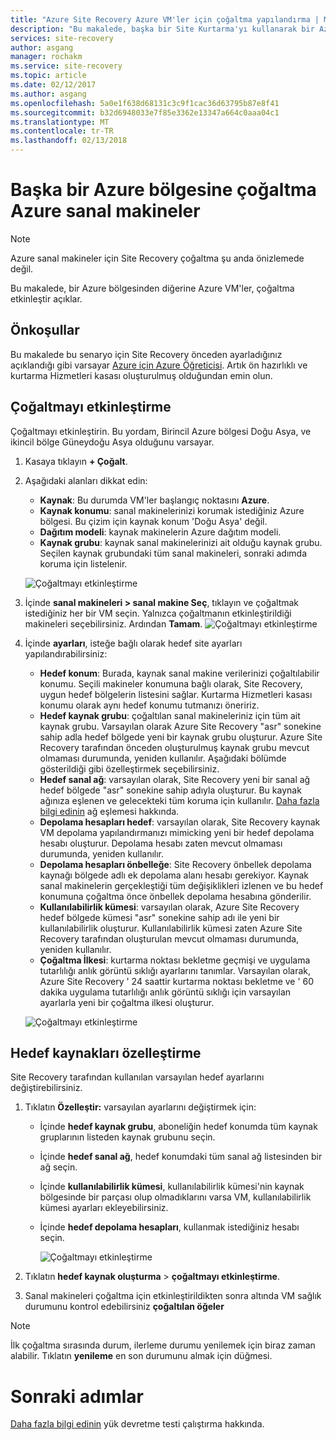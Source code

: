 ```yaml
---
title: "Azure Site Recovery Azure VM'ler için çoğaltma yapılandırma | Microsoft Docs"
description: "Bu makalede, başka bir Site Kurtarma'yı kullanarak bir Azure bölgesinden Azure VM'ler için çoğaltma yapılandırma açıklar."
services: site-recovery
author: asgang
manager: rochakm
ms.service: site-recovery
ms.topic: article
ms.date: 02/12/2017
ms.author: asgang
ms.openlocfilehash: 5a0e1f638d68131c3c9f1cac36d63795b87e8f41
ms.sourcegitcommit: b32d6948033e7f85e3362e13347a664c0aaa04c1
ms.translationtype: MT
ms.contentlocale: tr-TR
ms.lasthandoff: 02/13/2018
---
```

# <a name="replicate-azure-virtual-machines-to-another-azure-region"></a>Başka bir Azure bölgesine çoğaltma Azure sanal makineler


>[!NOTE]
>
> Azure sanal makineler için Site Recovery çoğaltma şu anda önizlemede değil.

Bu makalede, bir Azure bölgesinden diğerine Azure VM'ler, çoğaltma etkinleştir açıklar.

## <a name="prerequisites"></a>Önkoşullar

Bu makalede bu senaryo için Site Recovery önceden ayarladığınız açıklandığı gibi varsayar [Azure için Azure Öğreticisi](azure-to-azure-tutorial-enable-replication.md). Artık ön hazırlıklı ve kurtarma Hizmetleri kasası oluşturulmuş olduğundan emin olun.



## <a name="enable-replication"></a>Çoğaltmayı etkinleştirme

Çoğaltmayı etkinleştirin. Bu yordam, Birincil Azure bölgesi Doğu Asya, ve ikincil bölge Güneydoğu Asya olduğunu varsayar.

1. Kasaya tıklayın **+ Çoğalt**.
2. Aşağıdaki alanları dikkat edin:
    - **Kaynak**: Bu durumda VM'ler başlangıç noktasını **Azure**.
    - **Kaynak konumu**: sanal makinelerinizi korumak istediğiniz Azure bölgesi. Bu çizim için kaynak konum 'Doğu Asya' değil.
    - **Dağıtım modeli**: kaynak makinelerin Azure dağıtım modeli.
    - **Kaynak grubu**: kaynak sanal makinelerinizi ait olduğu kaynak grubu. Seçilen kaynak grubundaki tüm sanal makineleri, sonraki adımda koruma için listelenir.

    ![Çoğaltmayı etkinleştirme](./media/site-recovery-replicate-azure-to-azure/enabledrwizard1.png)

3. İçinde **sanal makineleri > sanal makine Seç**, tıklayın ve çoğaltmak istediğiniz her bir VM seçin. Yalnızca çoğaltmanın etkinleştirildiği makineleri seçebilirsiniz. Ardından **Tamam**.
    ![Çoğaltmayı etkinleştirme](./media/site-recovery-replicate-azure-to-azure/virtualmachine_selection.png)

4. İçinde **ayarları**, isteğe bağlı olarak hedef site ayarları yapılandırabilirsiniz:

    - **Hedef konum**: Burada, kaynak sanal makine verilerinizi çoğaltılabilir konumu. Seçili makineler konumuna bağlı olarak, Site Recovery, uygun hedef bölgelerin listesini sağlar. Kurtarma Hizmetleri kasası konumu olarak aynı hedef konumu tutmanızı öneririz.
    - **Hedef kaynak grubu**: çoğaltılan sanal makineleriniz için tüm ait kaynak grubu. Varsayılan olarak Azure Site Recovery "asr" sonekine sahip adla hedef bölgede yeni bir kaynak grubu oluşturur. Azure Site Recovery tarafından önceden oluşturulmuş kaynak grubu mevcut olmaması durumunda, yeniden kullanılır. Aşağıdaki bölümde gösterildiği gibi özelleştirmek seçebilirsiniz.
    - **Hedef sanal ağ**: varsayılan olarak, Site Recovery yeni bir sanal ağ hedef bölgede "asr" sonekine sahip adıyla oluşturur. Bu kaynak ağınıza eşlenen ve gelecekteki tüm koruma için kullanılır. [Daha fazla bilgi edinin](site-recovery-network-mapping-azure-to-azure.md) ağ eşlemesi hakkında.
    - **Depolama hesapları hedef**: varsayılan olarak, Site Recovery kaynak VM depolama yapılandırmanızı mimicking yeni bir hedef depolama hesabı oluşturur. Depolama hesabı zaten mevcut olmaması durumunda, yeniden kullanılır.
    - **Depolama hesapları önbelleğe**: Site Recovery önbellek depolama kaynağı bölgede adlı ek depolama alanı hesabı gerekiyor. Kaynak sanal makinelerin gerçekleştiği tüm değişiklikleri izlenen ve bu hedef konumuna çoğaltma önce önbellek depolama hesabına gönderilir.
    - **Kullanılabilirlik kümesi**: varsayılan olarak, Azure Site Recovery hedef bölgede kümesi "asr" sonekine sahip adı ile yeni bir kullanılabilirlik oluşturur. Kullanılabilirlik kümesi zaten Azure Site Recovery tarafından oluşturulan mevcut olmaması durumunda, yeniden kullanılır.
    - **Çoğaltma İlkesi**: kurtarma noktası bekletme geçmişi ve uygulama tutarlılığı anlık görüntü sıklığı ayarlarını tanımlar. Varsayılan olarak, Azure Site Recovery ' 24 saattir kurtarma noktası bekletme ve ' 60 dakika uygulama tutarlılığı anlık görüntü sıklığı için varsayılan ayarlarla yeni bir çoğaltma ilkesi oluşturur.

    ![Çoğaltmayı etkinleştirme](./media/site-recovery-replicate-azure-to-azure/enabledrwizard3.PNG)

## <a name="customize-target-resources"></a>Hedef kaynakları özelleştirme

Site Recovery tarafından kullanılan varsayılan hedef ayarlarını değiştirebilirsiniz.

1. Tıklatın **Özelleştir:** varsayılan ayarlarını değiştirmek için:
    - İçinde **hedef kaynak grubu**, aboneliğin hedef konumda tüm kaynak gruplarının listeden kaynak grubunu seçin.
    - İçinde **hedef sanal ağ**, hedef konumdaki tüm sanal ağ listesinden bir ağ seçin.
    - İçinde **kullanılabilirlik kümesi**, kullanılabilirlik kümesi'nin kaynak bölgesinde bir parçası olup olmadıklarını varsa VM, kullanılabilirlik kümesi ayarları ekleyebilirsiniz.
    - İçinde **hedef depolama hesapları**, kullanmak istediğiniz hesabı seçin.

        ![Çoğaltmayı etkinleştirme](./media/site-recovery-replicate-azure-to-azure/customize.PNG)

2. Tıklatın **hedef kaynak oluşturma** > **çoğaltmayı etkinleştirme**.
3. Sanal makineleri çoğaltma için etkinleştirildikten sonra altında VM sağlık durumunu kontrol edebilirsiniz **çoğaltılan öğeler**

>[!NOTE]
>İlk çoğaltma sırasında durum, ilerleme durumu yenilemek için biraz zaman alabilir. Tıklatın **yenileme** en son durumunu almak için düğmesi.
>

# <a name="next-steps"></a>Sonraki adımlar

[Daha fazla bilgi edinin](site-recovery-test-failover-to-azure.md) yük devretme testi çalıştırma hakkında.

